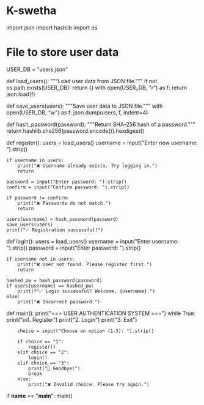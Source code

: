 # K-swetha
import json
import hashlib
import os

# File to store user data
USER_DB = "users.json"


def load_users():
    """Load user data from JSON file."""
    if not os.path.exists(USER_DB):
        return {}
    with open(USER_DB, "r") as f:
        return json.load(f)


def save_users(users):
    """Save user data to JSON file."""
    with open(USER_DB, "w") as f:
        json.dump(users, f, indent=4)


def hash_password(password):
    """Return SHA-256 hash of a password."""
    return hashlib.sha256(password.encode()).hexdigest()


def register():
    users = load_users()
    username = input("Enter new username: ").strip()

    if username in users:
        print("❌ Username already exists. Try logging in.")
        return

    password = input("Enter password: ").strip()
    confirm = input("Confirm password: ").strip()

    if password != confirm:
        print("❌ Passwords do not match.")
        return

    users[username] = hash_password(password)
    save_users(users)
    print("✅ Registration successful!")


def login():
    users = load_users()
    username = input("Enter username: ").strip()
    password = input("Enter password: ").strip()

    if username not in users:
        print("❌ User not found. Please register first.")
        return

    hashed_pw = hash_password(password)
    if users[username] == hashed_pw:
        print(f"✅ Login successful! Welcome, {username}.")
    else:
        print("❌ Incorrect password.")


def main():
    print("=== USER AUTHENTICATION SYSTEM ===")
    while True:
        print("\n1. Register")
        print("2. Login")
        print("3. Exit")

        choice = input("Choose an option (1-3): ").strip()

        if choice == "1":
            register()
        elif choice == "2":
            login()
        elif choice == "3":
            print("👋 Goodbye!")
            break
        else:
            print("❌ Invalid choice. Please try again.")


if __name__ == "__main__":
    main()
